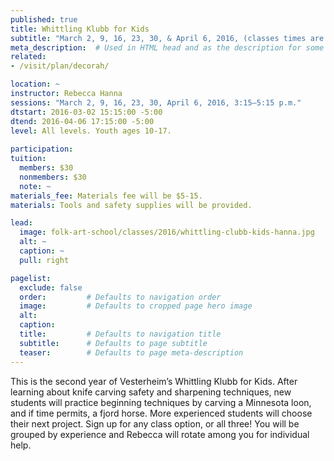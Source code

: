 ```yaml
---
published: true
title: Whittling Klubb for Kids 
subtitle: "March 2, 9, 16, 23, 30, & April 6, 2016, (classes times are 3:15 to 5:15 p.m.), with Rebecca Hanna"
meta_description:  # Used in HTML head and as the description for some search engines
related:
- /visit/plan/decorah/

location: ~
instructor: Rebecca Hanna 
sessions: "March 2, 9, 16, 23, 30, April 6, 2016, 3:15–5:15 p.m."
dtstart: 2016-03-02 15:15:00 -5:00
dtend: 2016-04-06 17:15:00 -5:00
level: All levels. Youth ages 10-17. 
  
participation: 
tuition:
  members: $30
  nonmembers: $30
  note: ~
materials_fee: Materials fee will be $5-15.
materials: Tools and safety supplies will be provided.

lead:
  image: folk-art-school/classes/2016/whittling-clubb-kids-hanna.jpg
  alt: ~
  caption: ~
  pull: right

pagelist:
  exclude: false
  order:         # Defaults to navigation order  
  image:         # Defaults to cropped page hero image
  alt:
  caption:
  title:         # Defaults to navigation title
  subtitle:      # Defaults to page subtitle
  teaser:        # Defaults to page meta-description 
---
```

This is the second year of Vesterheim’s Whittling Klubb for Kids. After learning about knife carving safety and sharpening techniques, new students will practice beginning techniques by carving a Minnesota loon, and if time permits, a fjord horse. More experienced students will choose their next project. Sign up for any class option, or all three! You will be grouped by experience and Rebecca will rotate among you for individual help. 